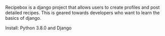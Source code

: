 Recipebox is a django project that allows
users to create profiles and post detailed
recipes. This is geared towards developers
who want to learn the basics of django.

Install: Python 3.8.0 and Django